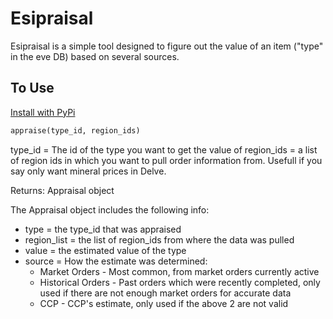 # Esipraisal

Esipraisal is a simple tool designed to figure out the value of an item ("type" in the eve DB) based on several sources.


## To Use


[Install with PyPi](https://pypi.org/project/Esipraisal/)


```python
appraise(type_id, region_ids)
```


type_id = The id of the type you want to get the value of
region_ids = a list of region ids in which you want to pull order information from.  Usefull if you say only want mineral prices in Delve.


Returns: Appraisal object


The Appraisal object includes the following info:


* type = the type_id that was appraised
* region_list = the list of region_ids from where the data was pulled
* value = the estimated value of the type
* source = How the estimate was determined:
    * Market Orders - Most common, from market orders currently active
    * Historical Orders - Past orders which were recently completed, only used if there are not enough market orders for accurate data
    * CCP - CCP's estimate, only used if the above 2 are not valid
